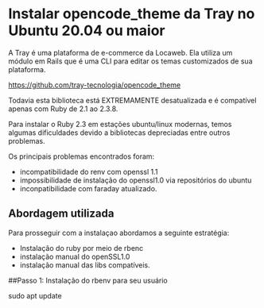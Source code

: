 # Instalar opencode_theme da Tray no Ubuntu 20.04 ou maior

A Tray é uma plataforma de e-commerce da Locaweb. Ela utiliza um módulo em Rails que é uma CLI para editar os temas customizados de sua plataforma.

https://github.com/tray-tecnologia/opencode_theme

Todavia esta biblioteca está EXTREMAMENTE desatualizada e é compatível apenas com Ruby de 2.1 ao 2.3.8.

Para instalar o Ruby 2.3 em estações ubuntu/linux modernas, temos algumas dificuldades devido a bibliotecas depreciadas entre outros problemas.

Os principais problemas encontrados foram:
- incompatibilidade do renv com openssl 1.1
- impossibilidade de instalação do openssl1.0 via repositórios do ubuntu
- inconpatibilidade com faraday atualizado.

## Abordagem utilizada
Para prosseguir com a instalaçao abordamos a seguinte estratégia:
- Instalação do ruby por meio de rbenc
- instalação manual do openSSL1.0
- instalação manual das libs compatíveis.

##Passo 1: Instalação do rbenv para seu usuário

  sudo apt update
